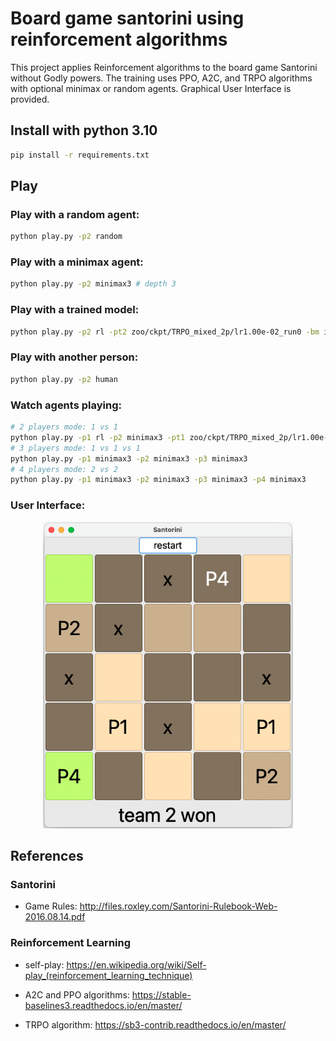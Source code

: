 # Board game santorini using reinforcement algorithms
This project applies Reinforcement algorithms to the board game Santorini without Godly powers.
The training uses PPO, A2C, and TRPO algorithms with optional minimax or random agents.
Graphical User Interface is provided.

## Install with python 3.10

```bash
pip install -r requirements.txt
```

## Play
### Play with a random agent:

```bash
python play.py -p2 random
```


### Play with a minimax agent:

```bash
python play.py -p2 minimax3 # depth 3
```

### Play with a trained model: 
```bash
python play.py -p2 rl -pt2 zoo/ckpt/TRPO_mixed_2p/lr1.00e-02_run0 -bm init-rand
```

### Play with another person:
```bash
python play.py -p2 human
```

### Watch agents playing:
```bash
# 2 players mode: 1 vs 1
python play.py -p1 rl -p2 minimax3 -pt1 zoo/ckpt/TRPO_mixed_2p/lr1.00e-02_run0 -bm init-rand
# 3 players mode: 1 vs 1 vs 1
python play.py -p1 minimax3 -p2 minimax3 -p3 minimax3
# 4 players mode: 2 vs 2
python play.py -p1 minimax3 -p2 minimax3 -p3 minimax3 -p4 minimax3
```

### User Interface:
<p align="center">
  <img src="gui.png" width="400" title="hover text">
</p>

## References

### Santorini
- Game Rules: http://files.roxley.com/Santorini-Rulebook-Web-2016.08.14.pdf

### Reinforcement Learning

- self-play: https://en.wikipedia.org/wiki/Self-play_(reinforcement_learning_technique)

- A2C and PPO algorithms: https://stable-baselines3.readthedocs.io/en/master/

- TRPO algorithm: https://sb3-contrib.readthedocs.io/en/master/
